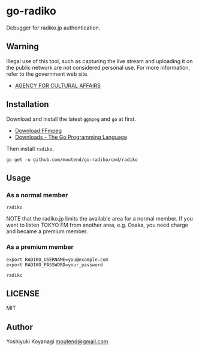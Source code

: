 go-radiko
=========

Debugger for radiko.jp authentication.

## Warning

Illegal use of this tool, such as capturing the live stream and uploading it on the public network are not considered personal use. For more information, refer to the government web site.

- [AGENCY FOR CULTURAL AFFAIRS](https://www.bunka.go.jp/english/index.html)

## Installation

Download and install the latest `ggmpeg` and `go` at first.

- [Download FFmpeg](https://ffmpeg.org/download.html)
- [Downloads - The Go Programming Language](https://golang.org/dl/)

Then install `radiko`.

```console
go get -u github.com/moutend/go-radiko/cmd/radiko
```

## Usage

### As a normal member

```console
radiko
```

NOTE that the radiko.jp limits the available area for a normal member. If you want to listen TOKYO FM from another area, e.g. Osaka, you need charge and became a premium member.

### As a premium member

```console
export RADIKO_USERNAME=you@example.com
export RADIKO_PASSWORD=your_password

radiko
```

## LICENSE

MIT

## Author

Yoshiyuki Koyanagi <moutend@gmail.com>
